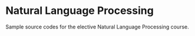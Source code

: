 # Natural Language Processing

Sample source codes for the elective Natural Language Processing course.
